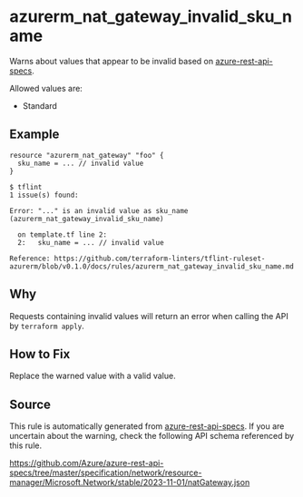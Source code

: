 <!--- This file generated by `tools/apispec-rule-gen/main.go`. DO NOT EDIT --->

# azurerm_nat_gateway_invalid_sku_name

Warns about values that appear to be invalid based on [azure-rest-api-specs](https://github.com/Azure/azure-rest-api-specs).

Allowed values are:
- Standard

## Example

```hcl
resource "azurerm_nat_gateway" "foo" {
  sku_name = ... // invalid value
}
```

```
$ tflint
1 issue(s) found:

Error: "..." is an invalid value as sku_name (azurerm_nat_gateway_invalid_sku_name)

  on template.tf line 2:
  2:   sku_name = ... // invalid value

Reference: https://github.com/terraform-linters/tflint-ruleset-azurerm/blob/v0.1.0/docs/rules/azurerm_nat_gateway_invalid_sku_name.md

```

## Why

Requests containing invalid values will return an error when calling the API by `terraform apply`.

## How to Fix

Replace the warned value with a valid value.

## Source

This rule is automatically generated from [azure-rest-api-specs](https://github.com/Azure/azure-rest-api-specs). If you are uncertain about the warning, check the following API schema referenced by this rule.

https://github.com/Azure/azure-rest-api-specs/tree/master/specification/network/resource-manager/Microsoft.Network/stable/2023-11-01/natGateway.json
